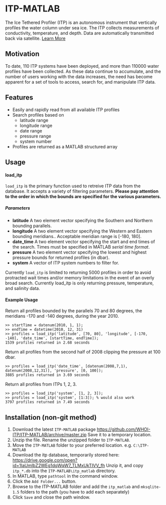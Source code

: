 # ITP-MATLAB
The Ice Tethered Profiler (ITP) is an autonomous instrument that vertically profiles the water column under sea ice. The ITP collects measurements of conductivity, temperature, and depth. Data are automatically transmitted back via satellite.  [Learn More](http://www.whoi.edu/itp "Learn More")

## Motivation
To date, 110 ITP systems have been deployed, and more than 110000 water profiles have been collected. As these data continue to accumulate, and the number of users working with the data increases, the need has become apparent for a set of tools to access, search for, and manipulate ITP data.

## Features
  - Easily and rapidly read from all available ITP profiles
  - Search profiles based on
    - latitude range
    - longitude range
    - date range
    - pressure range
    - system number
  - Profiles are returned as a MATLAB structured array

## Usage
#### load_itp
`load_itp` is the primary function used to retreive ITP data from the database. It accepts a variety of filtering parameters. **Please pay attention to the order in which the bounds are specified for the various parameters.**
##### Parameters
  * **latitude**
    A two element vector specifying the Southern and Northern bounding parallels.
  * **longitude**
    A two element vector specifying the Western and Eastern bounding meridians.. Acceptable meridian range is [-180, 180].
  * **date_time**
    A two element vector specifying the start and end times of the search. Times must be specified in MATLAB *serial time format*.
  * **pressure**
    A two element vector specifying the lowest and highest pressure bounds for returned profiles (in dbar).
  * **system**
    A vector of ITP system numbers to filter for.

Currently `load_itp` is limited to returning 5000 profiles in order to avoid protracted wait times and/or memory limitations in the event of an overly broad search. Currently load_itp is only returning pressure, temperature, and salinity data.
#### Example Usage
Return all profiles bounded by the parallels 70 and 80 degrees, the meridians -170 and -140 degrees, during the year 2010.
```
>> startTime = datenum(2010, 1, 1);
>> endTime = datetime(2010, 12, 31)
>> profiles = load_itp('latitude', [70, 80], 'longitude', [-170, -140], 'date_time', [startTime, endTime]);
1539 profiles returned in 2.68 seconds
```
Return all profiles from the second half of 2008 clipping the pressure at 100 dbar.
```
>> profiles = load_itp('date_time', [datenum(2008,7,1), datenum(2008,12,31)], 'pressure', [0, 100]);
3885 profiles returned in 3.69 seconds
```
Return all profiles from ITPs 1, 2, 3.
```
>> profiles = load_itp('system', [1, 2, 3]);
>> profiles = load_itp('system', [1:3]); % would also work
3797 profiles returned in 7.49 seconds
```

## Installation (non-git method)
  1. Download the latest `ITP-MATLAB` package https://github.com/WHOI-ITP/ITP-MATLAB/archive/master.zip Save it to a temporary location.
  2. Unzip the file. Rename the unzipped folder to `ITP-MATLAB`.
  3. Move the `ITP-MATLAB` folder to your preferred location. e.g. `C:\ITP-MATLAB`
  4. Download the itp database, temporarily stored here: https://drive.google.com/open?id=1IaUmIbZ2WEg1dqWqW7_TLMxUkTIVV_fh Unzip it, and copy `itp_*.db` into the `ITP-MATLAB\itp_matlab` directory.
  5. In MATLAB, type `pathtool` in the command window. 
  6. Click the `Add Folder...` button.
  7. Browse to the ITP-MATLAB folder and add the `itp_matlab` and `mksqlite-1.5` folders to the path (you have to add each separately)
  8. Click `Save` and close the path window.
